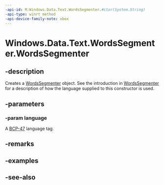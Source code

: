 ```yaml
---
-api-id: M:Windows.Data.Text.WordsSegmenter.#ctor(System.String)
-api-type: winrt method
-api-device-family-note: xbox
---
```


<!-- Method syntax
public WordsSegmenter(System.String language)
-->

# Windows.Data.Text.WordsSegmenter.WordsSegmenter

## -description
Creates a [WordsSegmenter](wordssegmenter.md) object. See the introduction in [WordsSegmenter](wordssegmenter.md) for a description of how the language supplied to this constructor is used.

## -parameters
### -param language
A [BCP-47](http://go.microsoft.com/fwlink/p/?LinkId=227302) language tag.

## -remarks

## -examples

## -see-also
